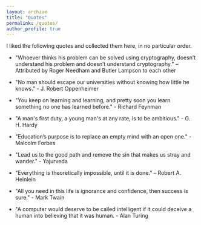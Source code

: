 ```yaml
---
layout: archive
title: "Quotes"
permalink: /quotes/
author_profile: true 
---
```


I liked the following quotes and collected them here, in no particular order.


+ "Whoever thinks his problem can be solved using cryptography, doesn’t understand his problem and doesn’t understand cryptography." ‒ Attributed by Roger Needham and Butler Lampson to each other

+ "No man should escape our universities without knowing how little he knows."  - J. Robert Oppenheimer
  
+ "You keep on learning and learning, and pretty soon you learn something no one has learned before." - Richard Feynman

+ "A man's first duty, a young man's at any rate, is to be ambitious." - G. H. Hardy 

+ "Education’s purpose is to replace an empty mind with an open one." - Malcolm Forbes

+ "Lead us to the good path and remove the sin that makes us stray and wander." - Yajurveda

+ "Everything is theoretically impossible, until it is done.” – Robert A. Heinlein

+ "All you need in this life is ignorance and confidence, then success is sure." - Mark Twain

+ "A computer would deserve to be called intelligent if it could deceive a human into believing that it was human. - Alan Turing
